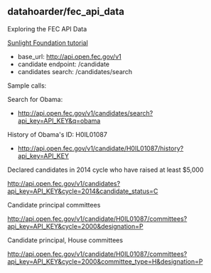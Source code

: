 ## datahoarder/fec_api_data


Exploring the FEC API Data

[Sunlight Foundation tutorial](https://sunlightfoundation.com/blog/2015/07/08/openfec-makes-campaign-finance-data-more-accessible-with-new-api-heres-how-to-get-started/)


- base_url: http://api.open.fec.gov/v1
- candidate endpoint: /candidate
- candidates search: /candidates/search

Sample calls:

Search for Obama:

- http://api.open.fec.gov/v1/candidates/search?api_key=API_KEY&q=obama


History of Obama's ID: H0IL01087

- http://api.open.fec.gov/v1/candidate/H0IL01087/history?api_key=API_KEY


Declared candidates in 2014 cycle who have raised at least $5,000

http://api.open.fec.gov/v1/candidates?api_key=API_KEY&cycle=2014&candidate_status=C


Candidate principal committees

http://api.open.fec.gov/v1/candidate/H0IL01087/committees?api_key=API_KEY&cycle=2000&designation=P

Candidate principal, House committees

http://api.open.fec.gov/v1/candidate/H0IL01087/committees?api_key=API_KEY&cycle=2000&committee_type=H&designation=P
